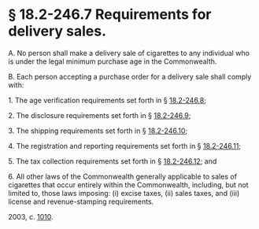 # § 18.2-246.7 Requirements for delivery sales.

<p>A. No person shall make a delivery sale of cigarettes to any individual who is under the legal minimum purchase age in the Commonwealth.</p><p>B. Each person accepting a purchase order for a delivery sale shall comply with:</p><p>1. The age verification requirements set forth in § <a href='http://law.lis.virginia.gov/vacode/18.2-246.8/'>18.2-246.8</a>;</p><p>2. The disclosure requirements set forth in § <a href='http://law.lis.virginia.gov/vacode/18.2-246.9/'>18.2-246.9</a>;</p><p>3. The shipping requirements set forth in § <a href='http://law.lis.virginia.gov/vacode/18.2-246.10/'>18.2-246.10</a>;</p><p>4. The registration and reporting requirements set forth in § <a href='http://law.lis.virginia.gov/vacode/18.2-246.11/'>18.2-246.11</a>;</p><p>5. The tax collection requirements set forth in § <a href='http://law.lis.virginia.gov/vacode/18.2-246.12/'>18.2-246.12</a>; and</p><p>6. All other laws of the Commonwealth generally applicable to sales of cigarettes that occur entirely within the Commonwealth, including, but not limited to, those laws imposing: (i) excise taxes, (ii) sales taxes, and (iii) license and revenue-stamping requirements.</p><p>2003, c. <a href='http://lis.virginia.gov/cgi-bin/legp604.exe?031+ful+CHAP1010'>1010</a>.</p>